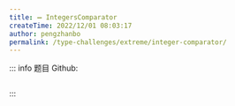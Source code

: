```yaml
---
title: ➖ IntegersComparator
createTime: 2022/12/01 08:03:17
author: pengzhanbo
permalink: /type-challenges/extreme/integer-comparator/
---
```


::: info 题目
Github: []()

```ts

```

:::
